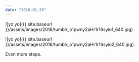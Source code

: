 ```yaml
---
date: "2016-01-29"
---
```


![yo yo]({{ site.baseurl }}/assets/images/2016/tumblr_o1pwny2aHr1r16syio1_640.jpg)

![yo yo]({{ site.baseurl }}/assets/images/2016/tumblr_o1pwny2aHr1r16syio2_640.jpg)

Even more steps.
